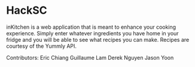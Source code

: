 # HackSC

inKitchen is a web application that is meant to enhance your cooking experience. Simply enter whatever ingredients you have home in your fridge and you will be able to see what recipes you can make. Recipes are courtesy of the Yummly API.

Contributors:
Eric Chiang
Guillaume Lam
Derek Nguyen
Jason Yoon
